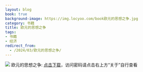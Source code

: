 ```yaml
---
layout: blog
book: true
background-image: https://img.locyoo.com/book欧元的思想之争.jpg
category: 书籍
title: 欧元的思想之争
tags:
- 书籍
- 经济
redirect_from:
  - /2024/03/欧元的思想之争/
---
```

![](https://img.locyoo.com/book欧元的思想之争.jpg)
欧元的思想之争: <a name = "ref1" href="https://url18.ctfile.com/f/50983618-1357864730-259b71?p=3619">点击下载</a>，访问密码请点击右上方“关于”自行查看